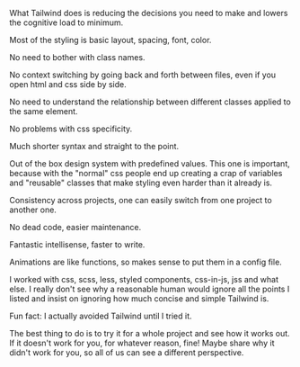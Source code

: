 What Tailwind does is reducing the decisions you need to make and lowers the cognitive load to minimum.

Most of the styling is basic layout, spacing, font, color.

<div class="mb-4 flex gap-2 text-xl text-red-500">

No need to bother with class names.

No context switching by going back and forth between files, even if you open html and css side by side.

No need to understand the relationship between different classes applied to the same element.

No problems with css specificity.

Much shorter syntax and straight to the point.

Out of the box design system with predefined values. This one is important, because with the "normal" css people end up creating a crap of variables and "reusable" classes that make styling even harder than it already is.

Consistency across projects, one can easily switch from one project to another one.

No dead code, easier maintenance.

Fantastic intellisense, faster to write.

Animations are like functions, so makes sense to put them in a config file.

I worked with css, scss, less, styled components, css-in-js, jss and what else. I really don't see why a reasonable human would ignore all the points I listed and insist on ignoring how much concise and simple Tailwind is.

Fun fact: I actually avoided Tailwind until I tried it.

The best thing to do is to try it for a whole project and see how it works out. If it doesn't work for you, for whatever reason, fine! Maybe share why it didn't work for you, so all of us can see a different perspective.